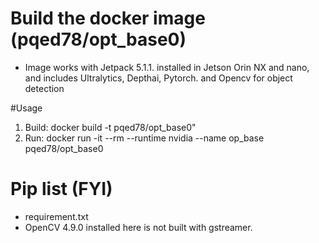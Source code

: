 # Build the docker image (pqed78/opt_base0) 
- Image works with Jetpack 5.1.1. installed in Jetson Orin NX and nano, and includes Ultralytics, Depthai, Pytorch. and Opencv for object detection

#Usage 
1. Build: docker build -t pqed78/opt_base0" 
2. Run: docker run -it --rm --runtime nvidia --name op_base pqed78/opt_base0

# Pip list (FYI)
- requirement.txt
- OpenCV 4.9.0 installed here is not built with gstreamer.